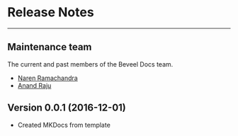 # Release Notes

---

## Maintenance team

The current and past members of the Beveel Docs team.

* [Naren Ramachandra](mailto:naren@objectedge.com)
* [Anand Raju](mailto:anand.raju@objectedge.com)


## Version 0.0.1 (2016-12-01)
* Created MKDocs from template
